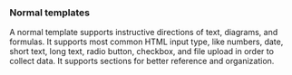 ### Normal templates
A normal template supports instructive directions of text, diagrams, and
formulas. It supports most common HTML input type, like numbers, date, short
text, long text, radio button, checkbox, and file upload in order to collect
data. It supports sections for better reference and organization.
